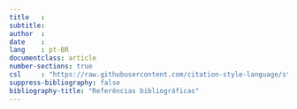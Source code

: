 ```yaml
---
title   :
subtitle:
author  :
date    :
lang    : pt-BR
documentclass: article
number-sections: true
csl     : "https://raw.githubusercontent.com/citation-style-language/styles/master/associacao-brasileira-de-normas-tecnicas.csl"
suppress-bibliography: false
bibliography-title: "Referências bibliográficas"
---
```

